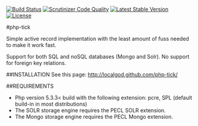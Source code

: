 [![Build Status](https://secure.travis-ci.org/localgod/php-tick.png?branch=master)](http://travis-ci.org/localgod/php-tick)
[![Scrutinizer Code Quality](https://scrutinizer-ci.com/g/localgod/php-tick/badges/quality-score.png?b=master)](https://scrutinizer-ci.com/g/localgod/php-tick/?branch=master)
[![Latest Stable Version](https://poser.pugx.org/localgod/php-tick/v/stable.svg)](https://packagist.org/packages/localgod/php-tick) 
[![License](https://poser.pugx.org/localgod/php-tick/license.svg)](https://packagist.org/packages/localgod/php-tick)

#php-tick

Simple active record implementation with the least amount of fuss needed to make it work fast.

Support for both SQL and noSQL databases (Mongo and Solr).
No support for foreign key relations.

##INSTALLATION
See this page: http://localgod.github.com/php-tick/

##REQUIREMENTS

  * Php version 5.3.3< build with the following extension: pcre, SPL (default build-in in most distributions)
  * The SOLR storage engine requires the PECL SOLR extension.
  * The Mongo storage engine requires the PECL Mongo extension.